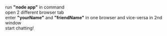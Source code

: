 run <b>"node app"</b> in command
<br/>
open 2 different browser tab
<br/>
enter <b>"yourName"</b> and <b>"friendName"</b> in one browser and vice-versa in 2nd window
<br/>
start chatting!
